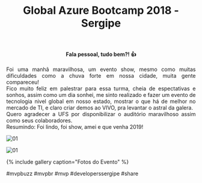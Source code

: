 ﻿---
title: "Global Azure Bootcamp 2018 - Sergipe"
comments: true
excerpt_separator: "Ler mais"
categories:
  - Evento
gallery:
  - url: /assets/images/gab2018/principal.jpg
    image_path: /assets/images/gab2018/principal.jpg
    alt: "placeholder image 1"
    title: "Image 1 title caption"
---

<center><strong>Fala pessoal, tudo bem?! 👍 </strong></center> <br>
<div style="text-align: justify;">
Foi uma manhã maravilhosa, um evento show, mesmo como muitas dificuldades como a chuva forte em nossa cidade, muita gente compareceu!
<br>
Fico muito feliz em palestrar para essa turma, cheia de espectativas e sonhos, assim como um dia sonhei, me sinto realizado e fazer um evento de tecnologia nivel global em nosso estado, mostrar o que há de melhor no mercado de TI, e claro criar demos ao VIVO, pra levantar o astral da galera.
<br>
Quero agradecer a UFS por disponibilizar o auditório maravilhoso assim como seus colaboradores. 
<br>
Resumindo: Foi lindo, foi show, amei e que venha 2019!

</div> 


![01]({{site.url}}{{site.baseurl}}/assets/images/azure/azure01.jpg)

![01]({{site.url}}{{site.baseurl}}/assets/images/gab2018/principal.jpg) 

{% include gallery caption="Fotos do Evento" %}

 #mvpbuzz #mvpbr #mvp #developerssergipe #share <br><br>